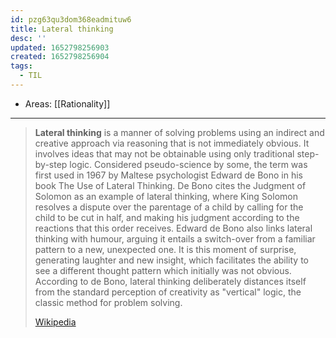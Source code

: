 ```yaml
---
id: pzg63qu3dom368eadmituw6
title: Lateral thinking
desc: ''
updated: 1652798256903
created: 1652798256904
tags:
  - TIL
---
```


- Areas: [[Rationality]]

---

> **Lateral thinking** is a manner of solving problems using an indirect and creative approach via reasoning that is not immediately obvious. It involves ideas that may not be obtainable using only traditional step-by-step logic. Considered pseudo-science by some, the term was first used in 1967 by Maltese psychologist Edward de Bono in his book The Use of Lateral Thinking. De Bono cites the Judgment of Solomon as an example of lateral thinking, where King Solomon resolves a dispute over the parentage of a child by calling for the child to be cut in half, and making his judgment according to the reactions that this order receives. Edward de Bono also links lateral thinking with humour, arguing it entails a switch-over from a familiar pattern to a new, unexpected one. It is this moment of surprise, generating laughter and new insight, which facilitates the ability to see a different thought pattern which initially was not obvious. According to de Bono, lateral thinking deliberately distances itself from the standard perception of creativity as "vertical" logic, the classic method for problem solving.
>
> [Wikipedia](https://en.wikipedia.org/wiki/Lateral%20thinking)
